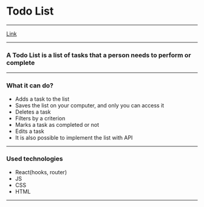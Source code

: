 # Todo List #
***

[Link](https://boryskerekesha.github.io/todo-list/)
***
### A Todo List is a list of tasks that a person needs to perform or complete ###
***
### What it can do? ###

  * Adds a task to the list
  * Saves the list on your computer, and only you can access it
  * Deletes a task
  * Filters by a criterion
  * Marks a task as completed or not
  * Edits a task
  * It is also possible to implement the list with API
***

### Used technologies ###

  * React(hooks, router)
  * JS
  * CSS
  * HTML
***

